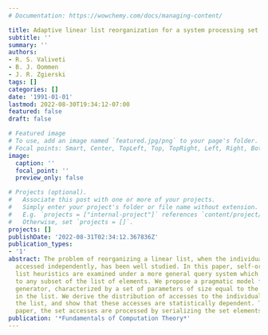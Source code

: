 ```yaml
---
# Documentation: https://wowchemy.com/docs/managing-content/

title: Adaptive linear list reorganization for a system processing set queries
subtitle: ''
summary: ''
authors:
- R. S. Valiveti
- B. J. Oommen
- J. R. Zgierski
tags: []
categories: []
date: '1991-01-01'
lastmod: 2022-08-30T19:34:12-07:00
featured: false
draft: false

# Featured image
# To use, add an image named `featured.jpg/png` to your page's folder.
# Focal points: Smart, Center, TopLeft, Top, TopRight, Left, Right, BottomLeft, Bottom, BottomRight.
image:
  caption: ''
  focal_point: ''
  preview_only: false

# Projects (optional).
#   Associate this post with one or more of your projects.
#   Simply enter your project's folder or file name without extension.
#   E.g. `projects = ["internal-project"]` references `content/project/deep-learning/index.md`.
#   Otherwise, set `projects = []`.
projects: []
publishDate: '2022-08-31T02:34:12.367836Z'
publication_types:
- '1'
abstract: The problem of reorganizing a linear list, when the individual records are
  accessed independently, has been well studied. In this paper, self-organizing linear
  list heuristics are examined under a more general query system which allows accesses
  to any subset of the list of elements. We propose a pragmatic model for the query
  generator, characterized by a set of parameters of size equal to the number of elements
  in the list. We derive the distribution of accesses to the individual records of
  the list, and show that these accesses are statistically dependent. Throughout this
  paper, the set accesses are processed by serializing the set elements.
publication: '*Fundamentals of Computation Theory*'
---
```

